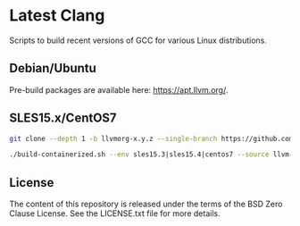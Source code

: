 # Latest Clang

Scripts to build recent versions of GCC for various Linux distributions.

## Debian/Ubuntu

Pre-build packages are available here: <https://apt.llvm.org/>.

## SLES15.x/CentOS7

```sh
git clone --depth 1 -b llvmorg-x.y.z --single-branch https://github.com/llvm/llvm-project.git llvm-project-x.y.z

./build-containerized.sh --env sles15.3|sles15.4|centos7 --source llvm-project-x.y.z -v x.y.z -j N
```

## License

The content of this repository is released under the terms of the BSD Zero Clause License. See the LICENSE.txt file for more details.

